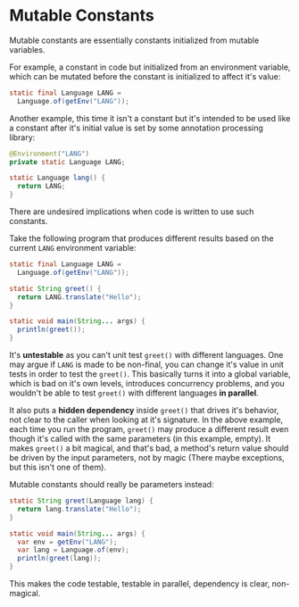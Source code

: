 # Mutable Constants

Mutable constants are essentially constants initialized from mutable
variables.

For example, a constant in code but initialized from an environment
variable, which can be mutated before the constant is initialized to
affect it's value:

```java
static final Language LANG =
  Language.of(getEnv("LANG"));
```

Another example, this time it isn't a constant but it's intended to be
used like a constant after it's initial value is set by some
annotation processing library:

```java
@Environment("LANG")
private static Language LANG;

static Language lang() {
  return LANG;
}
```

There are undesired implications when code is written to use such
constants.

Take the following program that produces different results based on
the current `LANG` environment variable:

```java
static final Language LANG =
  Language.of(getEnv("LANG"));

static String greet() {
  return LANG.translate("Hello");
}

static void main(String... args) {
  println(greet());
}
```

It's **untestable** as you can't unit test `greet()` with different
languages.  One may argue if `LANG` is made to be non-final, you can
change it's value in unit tests in order to test the `greet()`. This
basically turns it into a global variable, which is bad on it's own
levels, introduces concurrency problems, and you wouldn't be able to
test `greet()` with different languages **in parallel**.

It also puts a **hidden dependency** inside `greet()` that drives it's
behavior, not clear to the caller when looking at it's signature. In
the above example, each time you run the program, `greet()` may
produce a different result even though it's called with the same
parameters (in this example, empty). It makes `greet()` a bit magical,
and that's bad, a method's return value should be driven by the input
parameters, not by magic (There maybe exceptions, but this isn't one
of them).

Mutable constants should really be parameters instead:

```java
static String greet(Language lang) {
  return lang.translate("Hello");
}

static void main(String... args) {
  var env = getEnv("LANG");
  var lang = Language.of(env);
  println(greet(lang));
}
```

This makes the code testable, testable in parallel, dependency is
clear, non-magical.
